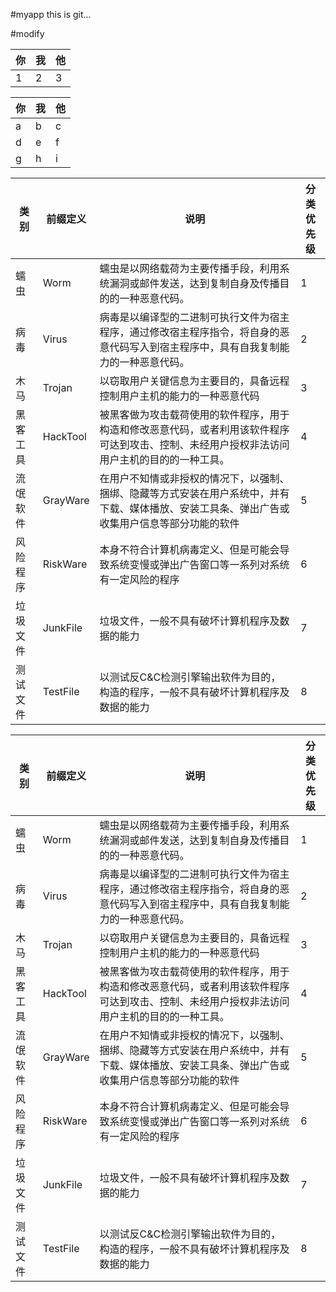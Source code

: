 #myapp this is git...

#modify


|你|我|他|
|-|-|-|
|1|2|3|


|你     |我     |他     |
|-------|-------|-------|
|a      |b      |c      |
|d      |e      |f      |
|g      |h      |i      |

| 类别      |	前缀定义	|	说明	|	分类优先级	|
| --------- | -----------	| --------- | -----------	|
|蠕虫		|Worm			|蠕虫是以网络载荷为主要传播手段，利用系统漏洞或邮件发送，达到复制自身及传播目的的一种恶意代码。|1|
|病毒		|Virus			|病毒是以编译型的二进制可执行文件为宿主程序，通过修改宿主程序指令，将自身的恶意代码写入到宿主程序中，具有自我复制能力的一种恶意代码。|2|
|木马		|Trojan			|以窃取用户关键信息为主要目的，具备远程控制用户主机的能力的一种恶意代码|3
|黑客工具	|HackTool		|被黑客做为攻击载荷使用的软件程序，用于构造和修改恶意代码，或者利用该软件程序可达到攻击、控制、未经用户授权非法访问用户主机的目的的一种工具。|4|
|流氓软件	|GrayWare		|在用户不知情或非授权的情况下，以强制、捆绑、隐藏等方式安装在用户系统中，并有下载、媒体播放、安装工具条、弹出广告或收集用户信息等部分功能的软件|5|
|风险程序	|RiskWare		|本身不符合计算机病毒定义、但是可能会导致系统变慢或弹出广告窗口等一系列对系统有一定风险的程序|6|
|垃圾文件	|JunkFile		|垃圾文件，一般不具有破坏计算机程序及数据的能力|7|
|测试文件	|TestFile		|以测试反C&C检测引擎输出软件为目的，构造的程序，一般不具有破坏计算机程序及数据的能力|8|

| 类别      |	前缀定义	|	说明	|	分类优先级	|
| --------- | -----------	| --------- | -----------	|
|蠕虫		|Worm			|蠕虫是以网络载荷为主要传播手段，利用系统漏洞或邮件发送，达到复制自身及传播目的的一种恶意代码。|1|
|病毒		|Virus			|病毒是以编译型的二进制可执行文件为宿主程序，通过修改宿主程序指令，将自身的恶意代码写入到宿主程序中，具有自我复制能力的一种恶意代码。|2|
|木马		|Trojan			|以窃取用户关键信息为主要目的，具备远程控制用户主机的能力的一种恶意代码|3
|黑客工具	|HackTool		|被黑客做为攻击载荷使用的软件程序，用于构造和修改恶意代码，或者利用该软件程序可达到攻击、控制、未经用户授权非法访问用户主机的目的的一种工具。|4|
|流氓软件	|GrayWare		|在用户不知情或非授权的情况下，以强制、捆绑、隐藏等方式安装在用户系统中，并有下载、媒体播放、安装工具条、弹出广告或收集用户信息等部分功能的软件|5|
|风险程序	|RiskWare		|本身不符合计算机病毒定义、但是可能会导致系统变慢或弹出广告窗口等一系列对系统有一定风险的程序|6|
|垃圾文件	|JunkFile		|垃圾文件，一般不具有破坏计算机程序及数据的能力|7|
|测试文件	|TestFile		|以测试反C&C检测引擎输出软件为目的，构造的程序，一般不具有破坏计算机程序及数据的能力|8|
